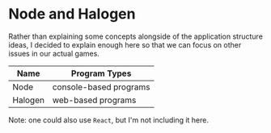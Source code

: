 # Node and Halogen

Rather than explaining some concepts alongside of the application structure ideas, I decided to explain enough here so that we can focus on other issues in our actual games.


| Name | Program Types |
| - | - |
| Node | console-based programs |
| Halogen | web-based programs |

Note: one could also use `React`, but I'm not including it here.
